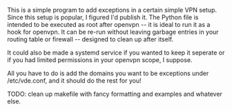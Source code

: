 This is a simple program to add exceptions in a certain simple VPN setup. Since this setup is popular, I figured I'd publish it. The Python file is intended to be executed as root after openvpn -- it is ideal to run it as a hook for openvpn. It can be re-run without leaving garbage entries in your routing table or firewall -- designed to clean up after itself.

It could also be made a systemd service if you wanted to keep it seperate or if you had limited permissions in your openvpn scope, I suppose.

All you have to do is add the domains you want to be exceptions under /etc/vde.conf, and it should do the rest for you!

TODO: clean up makefile with fancy formatting and examples and whatever else.
